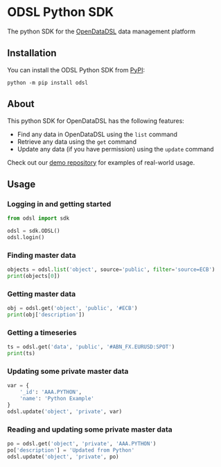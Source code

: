 # ODSL Python SDK

The python SDK for the [OpenDataDSL](https://opendatadsl.com) data management platform

## Installation
You can install the ODSL Python SDK from [PyPI](https://pypi.org/project/odsl/):

    python -m pip install odsl

## About
This python SDK for OpenDataDSL has the following features:

* Find any data in OpenDataDSL using the ```list``` command
* Retrieve any data using the ```get``` command
* Update any data (if you have permission) using the ```update``` command

Check out our [demo repository](https://github.com/OpenDataDSL/odsl-python-sdk-demo) for examples of real-world usage.

## Usage

### Logging in and getting started

```python
from odsl import sdk

odsl = sdk.ODSL()
odsl.login()
```

### Finding master data

```python
objects = odsl.list('object', source='public', filter='source=ECB')
print(objects[0])
```

### Getting master data

```python
obj = odsl.get('object', 'public', '#ECB')
print(obj['description'])
```

### Getting a timeseries
```python
ts = odsl.get('data', 'public', '#ABN_FX.EURUSD:SPOT')
print(ts)
```

### Updating some private master data
```python
var = {
    '_id': 'AAA.PYTHON',
    'name': 'Python Example'
}
odsl.update('object', 'private', var)
```

### Reading and updating some private master data
```python
po = odsl.get('object', 'private', 'AAA.PYTHON')
po['description'] = 'Updated from Python'
odsl.update('object', 'private', po)
```
